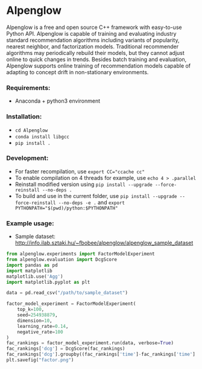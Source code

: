 # Alpenglow

Alpenglow is a free and open source C++ framework with easy-to-use Python API.
 Alpenglow is capable of training and evaluating industry standard recommendation algorithms including variants of popularity, nearest neighbor, and factorization models.
Traditional recommender algorithms may periodically rebuild their models, but they cannot adjust online to quick changes in trends.
Besides batch training and evaluation, Alpenglow supports online training of recommendation models capable of adapting to concept drift in non-stationary environments.

### Requirements:
- Anaconda + python3 environment

### Installation:
- `cd Alpenglow`
- `conda install libgcc`
- `pip install .`

### Development:
- For faster recompilation, use `export CC="ccache cc"`
- To enable compilation on 4 threads for example, use `echo 4 > .parallel`
- Reinstall modified version using `pip install --upgrade --force-reinstall --no-deps .`
- To build and use in the current folder, use `pip install --upgrade --force-reinstall --no-deps -e .` and `export PYTHONPATH="$(pwd)/python:$PYTHONPATH"`

### Example usage:
- Sample dataset: http://info.ilab.sztaki.hu/~fbobee/alpenglow/alpenglow_sample_dataset

```python
from alpenglow.experiments import FactorModelExperiment
from alpenglow.evaluation import DcgScore
import pandas as pd
import matplotlib
matplotlib.use('Agg')
import matplotlib.pyplot as plt

data = pd.read_csv("/path/to/sample_dataset")

factor_model_experiment = FactorModelExperiment(
    top_k=100,
    seed=254938879,
    dimension=10,
    learning_rate=0.14,
    negative_rate=100
)
fac_rankings = factor_model_experiment.run(data, verbose=True)
fac_rankings['dcg'] = DcgScore(fac_rankings)
fac_rankings['dcg'].groupby((fac_rankings['time']-fac_rankings['time'].min())//86400).mean().plot()
plt.savefig("factor.png")
```
